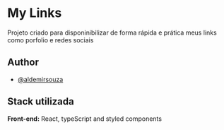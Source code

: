 
# My Links

Projeto criado para disponinibilizar de forma rápida e prática meus links como porfolio e redes sociais


## Author

- [@aldemirsouza](https://github.com/aldemirsouza/)


## Stack utilizada

**Front-end:** React, typeScript and styled components


